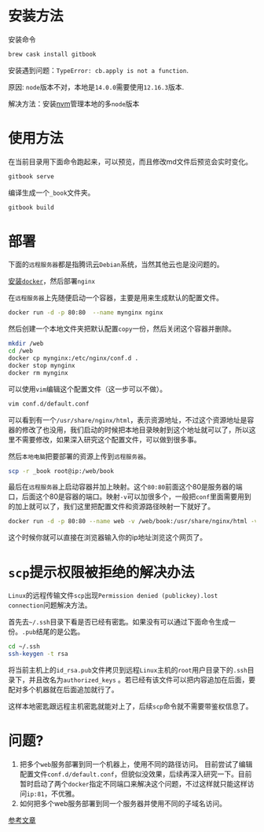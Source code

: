 # 安装方法
安装命令
```bash
brew cask install gitbook
```

安装遇到问题：`TypeError: cb.apply is not a function`.

原因: `node`版本不对，本地是`14.0.0`需要使用`12.16.3`版本.

解决方法：安装[nvm](https://juejin.im/post/6844903839204638734)管理本地的多`node`版本

# 使用方法
在当前目录用下面命令跑起来，可以预览，而且修改md文件后预览会实时变化。
```bash
gitbook serve
```
编译生成一个`_book`文件夹。
```bash
gitbook build
```

# 部署
下面的`远程服务器`都是指腾讯云`Debian`系统，当然其他云也是没问题的。

[安装`docker`](https://www.runoob.com/docker/ubuntu-docker-install.html)，然后部署`nginx`

在`远程服务器`上先随便启动一个容器，主要是用来生成默认的配置文件。
```bash
docker run -d -p 80:80  --name mynginx nginx
```
然后创建一个本地文件夹把默认配置`copy`一份，然后关闭这个容器并删除。
```bash
mkdir /web
cd /web
docker cp mynginx:/etc/nginx/conf.d .
docker stop mynginx
docker rm mynginx
```
可以使用`vim`编辑这个配置文件（这一步可以不做）。
```bash
vim conf.d/default.conf
```
可以看到有一个`/usr/share/nginx/html`，表示资源地址，不过这个资源地址是容器的修改了也没用，我们启动的时候把本地目录映射到这个地址就可以了，所以这里不需要修改，如果深入研究这个配置文件，可以做到很多事。

然后`本地电脑`把要部署的资源上传到`远程服务器`。
```bash
scp -r _book root@ip:/web/book
```
最后在`远程服务器`上启动容器并加上映射。这个`80:80`前面这个80是服务器的端口，后面这个80是容器的端口。映射`-v`可以加很多个，一般把`conf`里面需要用到的加上就可以了，我们这里把配置文件和资源路径映射一下就好了。
```bash
docker run -d -p 80:80 --name web -v /web/book:/usr/share/nginx/html -v /web/conf.d:/etc/nginx/conf.d nginx
```
这个时候你就可以直接在浏览器输入你的ip地址浏览这个网页了。

# `scp`提示权限被拒绝的解决办法
`Linux`的远程传输文件`scp`出现`Permission denied (publickey).lost connection`问题解决方法。

首先去`~/.ssh`目录下看是否已经有密匙。如果没有可以通过下面命令生成一份。`.pub`结尾的是公匙。
```bash
cd ~/.ssh
ssh-keygen -t rsa
```
将当前主机上的`id_rsa.pub`文件拷贝到远程`Linux`主机的`root`用户目录下的`.ssh`目录下，并且改名为`authorized_keys` 。若已经有该文件可以把内容追加在后面，要配对多个机器就在后面追加就行了。

这样本地密匙跟远程主机密匙就能对上了，后续`scp`命令就不需要带鉴权信息了。

# 问题?
1. 把多个`web`服务部署到同一个机器上，使用不同的路径访问。
目前尝试了编辑配置文件`conf.d/default.conf`，但貌似没效果，后续再深入研究一下。目前暂时启动了两个`docker`指定不同端口来解决这个问题，不过这样就只能这样访问`ip:81`，不优雅。
2. 如何把多个web服务部署到同一个服务器并使用不同的子域名访问。

[参考文章](https://www.jianshu.com/p/ea0643ad0497)

